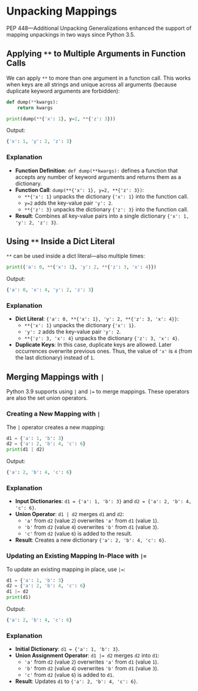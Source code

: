 # Unpacking Mappings

PEP 448—Additional Unpacking Generalizations enhanced the support of mapping unpackings in two ways since Python 3.5.

## Applying `**` to Multiple Arguments in Function Calls

We can apply `**` to more than one argument in a function call. This works when keys are all strings and unique across all arguments (because duplicate keyword arguments are forbidden):

```python
def dump(**kwargs):
    return kwargs

print(dump(**{'x': 1}, y=2, **{'z': 3}))
```

Output:
```python
{'x': 1, 'y': 2, 'z': 3}
```

### Explanation
- **Function Definition**: `def dump(**kwargs):` defines a function that accepts any number of keyword arguments and returns them as a dictionary.
- **Function Call**: `dump(**{'x': 1}, y=2, **{'z': 3})`:
  - `**{'x': 1}` unpacks the dictionary `{'x': 1}` into the function call.
  - `y=2` adds the key-value pair `'y': 2`.
  - `**{'z': 3}` unpacks the dictionary `{'z': 3}` into the function call.
- **Result**: Combines all key-value pairs into a single dictionary `{'x': 1, 'y': 2, 'z': 3}`.

## Using `**` Inside a Dict Literal

`**` can be used inside a dict literal—also multiple times:

```python
print({'a': 0, **{'x': 1}, 'y': 2, **{'z': 3, 'x': 4}})
```

Output:
```python
{'a': 0, 'x': 4, 'y': 2, 'z': 3}
```

### Explanation
- **Dict Literal**: `{'a': 0, **{'x': 1}, 'y': 2, **{'z': 3, 'x': 4}}`:
  - `**{'x': 1}` unpacks the dictionary `{'x': 1}`.
  - `'y': 2` adds the key-value pair `'y': 2`.
  - `**{'z': 3, 'x': 4}` unpacks the dictionary `{'z': 3, 'x': 4}`.
- **Duplicate Keys**: In this case, duplicate keys are allowed. Later occurrences overwrite previous ones. Thus, the value of `'x'` is `4` (from the last dictionary) instead of `1`.

## Merging Mappings with `|`

Python 3.9 supports using `|` and `|=` to merge mappings. These operators are also the set union operators.

### Creating a New Mapping with `|`

The `|` operator creates a new mapping:

```python
d1 = {'a': 1, 'b': 3}
d2 = {'a': 2, 'b': 4, 'c': 6}
print(d1 | d2)
```

Output:
```python
{'a': 2, 'b': 4, 'c': 6}
```

### Explanation
- **Input Dictionaries**: `d1 = {'a': 1, 'b': 3}` and `d2 = {'a': 2, 'b': 4, 'c': 6}`.
- **Union Operator**: `d1 | d2` merges `d1` and `d2`:
  - `'a'` from `d2` (value `2`) overwrites `'a'` from `d1` (value `1`).
  - `'b'` from `d2` (value `4`) overwrites `'b'` from `d1` (value `3`).
  - `'c'` from `d2` (value `6`) is added to the result.
- **Result**: Creates a new dictionary `{'a': 2, 'b': 4, 'c': 6}`.

### Updating an Existing Mapping In-Place with `|=`

To update an existing mapping in place, use `|=`:

```python
d1 = {'a': 1, 'b': 3}
d2 = {'a': 2, 'b': 4, 'c': 6}
d1 |= d2
print(d1)
```

Output:
```python
{'a': 2, 'b': 4, 'c': 6}
```

### Explanation
- **Initial Dictionary**: `d1 = {'a': 1, 'b': 3}`.
- **Union Assignment Operator**: `d1 |= d2` merges `d2` into `d1`:
  - `'a'` from `d2` (value `2`) overwrites `'a'` from `d1` (value `1`).
  - `'b'` from `d2` (value `4`) overwrites `'b'` from `d1` (value `3`).
  - `'c'` from `d2` (value `6`) is added to `d1`.
- **Result**: Updates `d1` to `{'a': 2, 'b': 4, 'c': 6}`.

